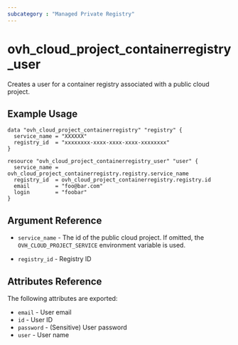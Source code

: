 ```yaml
---
subcategory : "Managed Private Registry"
---
```


# ovh_cloud_project_containerregistry_user

Creates a user for a container registry associated with a public cloud project.

## Example Usage

```hcl
data "ovh_cloud_project_containerregistry" "registry" {
  service_name = "XXXXXX"
  registry_id  = "xxxxxxxx-xxxx-xxxx-xxxx-xxxxxxxx"
}

resource "ovh_cloud_project_containerregistry_user" "user" {
  service_name = ovh_cloud_project_containerregistry.registry.service_name
  registry_id  = ovh_cloud_project_containerregistry.registry.id
  email        = "foo@bar.com"
  login        = "foobar"
}
```

## Argument Reference


* `service_name` - The id of the public cloud project. If omitted,
    the `OVH_CLOUD_PROJECT_SERVICE` environment variable is used. 

* `registry_id` - Registry ID

## Attributes Reference

The following attributes are exported:

* `email` - User email
* `id` - User ID
* `password` - (Sensitive) User password
* `user` - User name
